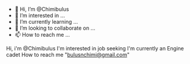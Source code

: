 - 👋 Hi, I’m @Chimibulus
- 👀 I’m interested in ...
- 🌱 I’m currently learning ...
- 💞️ I’m looking to collaborate on ...
- 📫 How to reach me ...

<!---
Chimibulus/Chimibulus is a ✨ special ✨ repository because its `README.md` (this file) appears on your GitHub profile.
You can click the Preview link to take a look at your changes.
--->
Hi, i'm @Chimibulus
I'm interested in job seeking
I'm currently an Engine cadet
How to reach me "bulusnchimi@gmail.com"
